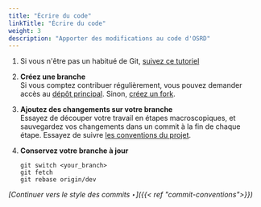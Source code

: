 ```yaml
---
title: "Écrire du code"
linkTitle: "Écrire du code"
weight: 3
description: "Apporter des modifications au code d'OSRD"
---
```


1. Si vous n'être pas un habitué de Git, [suivez ce tutoriel](https://learngitbranching.js.org/)

2. **Créez une branche**  
   Si vous comptez contribuer régulièrement, vous pouvez demander accès au [dépôt principal](https://github.com/OpenRailAssociation/osrd). Sinon, [créez un fork](https://github.com/OpenRailAssociation/osrd/fork).

3. **Ajoutez des changements sur votre branche**  
   Essayez de découper votre travail en étapes macroscopiques, et sauvegardez vos changements dans un commit à la fin de chaque étape. Essayez de suivre [les conventions du projet](../conventions/).

4. **Conservez votre branche à jour**

   ```
   git switch <your_branch>
   git fetch
   git rebase origin/dev
   ```

*[Continuer vers le style des commits ‣]({{< ref "commit-conventions">}})*

